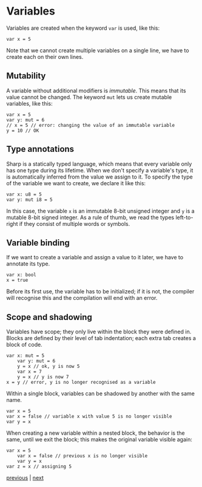 # Variables
Variables are created when the keyword `var` is used, like this:
```
var x = 5
```

Note that we cannot create multiple variables on a single line, we have to create each on their own lines.

## Mutability
A variable without additional modifiers is *immutable*. This means that its value cannot be changed.
The keyword `mut` lets us create mutable variables, like this:
```
var x = 5
var y: mut = 6
// x = 5 // error: changing the value of an immutable variable
y = 10 // OK
```

## Type annotations
Sharp is a statically typed language, which means that every variable only has one type during its lifetime.
When we don't specify a variable's type, it is automatically inferred from the value we assign to it.
To specify the type of the variable we want to create, we declare it like this:
```
var x: u8 = 5
var y: mut i8 = 5
```
In this case, the variable `x` is an immutable 8-bit unsigned integer and `y` is a mutable 8-bit signed integer.
As a rule of thumb, we read the types left-to-right if they consist of multiple words or symbols.

## Variable binding
If we want to create a variable and assign a value to it later, we have to annotate its type.
```
var x: bool
x = true
```
Before its first use, the variable has to be initialized; if it is not, the compiler will recognise this and the compilation will end with an error.

## Scope and shadowing
Variables have scope; they only live within the block they were defined in.
Blocks are defined by their level of tab indentation; each extra tab creates a block of code.
```
var x: mut = 5
	var y: mut = 6
	y = x // ok, y is now 5
	var x = 7
	y = x // y is now 7
x = y // error, y is no longer recognised as a variable
```

Within a single block, variables can be shadowed by another with the same name.
```
var x = 5
var x = false // variable x with value 5 is no longer visible
var y = x
```

When creating a new variable within a nested block, the behavior is the same, until we exit the block; this makes the original variable visible again:
```
var x = 5
	var x = false // previous x is no longer visible
	var y = x
var z = x // assigning 5
```

[previous](02.syntax_semantics.md) | [next](02.02.functions.md)
